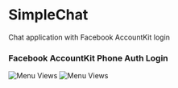 # SimpleChat
Chat application with Facebook AccountKit login

### Facebook AccountKit Phone Auth Login

![Menu Views](https://media.giphy.com/media/eeUXL1obbVmt7XQYzx/giphy.gif)
![Menu Views](https://media.giphy.com/media/eeUXL1obbVmt7XQYzx/giphy.gif)
